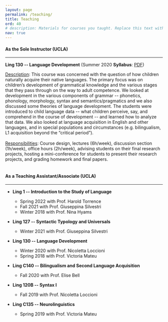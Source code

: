 ```yaml
---
layout: page
permalink: /teaching/
title: Teaching
ord: 40
# description: Materials for courses you taught. Replace this text with your description.
nav: true
---
```

#### <b>As the Sole Instructor (UCLA)</b>
***
__Ling 130 -- Language Development__ (Summer 2020 __Syllabus__: <a href="/assets/pdf/Ling130_syllabus.pdf" target="_new">PDF</a>)

<ins>Description</ins>: This course was concerned with the question of how children naturally acquire their native languages. The primary focus was on children’s development of grammatical knowledge and the various stages that they pass through on the way to adult competence. We  looked at development in the various components of grammar -- phonetics, phonology, morphology, syntax and semantics/pragmatics and we  also discussed some theories of language development. The students were introduced to child language data -- what children perceive, say, and comprehend in the course of development -- and learned how to analyze that data. We  also looked at language acquisition in English and other languages, and in special populations and circumstances (e.g. bilingualism, L1 acquisition beyond the “critical period”).
<br><br>
<ins>Responsibilities</ins>: Course design, lectures (6h/week), discussion section (1h/week), office hours (2h/week), advising students on their final research projects, hosting a mini-conference for students to present their research projects, and grading homework and final papers.
<br>
<br>
#### <b>As a Teaching Assistant/Associate (UCLA)</b>
***

* __Ling 1 -- Introduction to the Study of Language__ <br>
	* Spring 2022 with Prof. Harold Torrence 
	* Fall 2021 with Prof. Giuseppina Silvestri 
	* Winter 2018 with Prof. Nina Hyams


* __Ling 127 -- Syntactic Typology and Universals__ <br>
	* Winter 2021 with Prof. Giuseppina Silvestri

* __Ling 130 -- Language Development__ <br>
	* Winter 2020 with Prof. Nicoletta Loccioni
	* Spring 2018 with Prof. Victoria Mateu

* __Ling C140 -- Bilingualism and Second Language Acquisition__ <br>
	* Fall 2020 with Prof. Elise Bell

* __Ling 120B -- Syntax I__ <br>
	* Fall 2019 with Prof. Nicoletta Loccioni

* __Ling C135 -- Neurolinguistics__ <br>
	* Spring 2019 with Prof. Victoria Mateu


